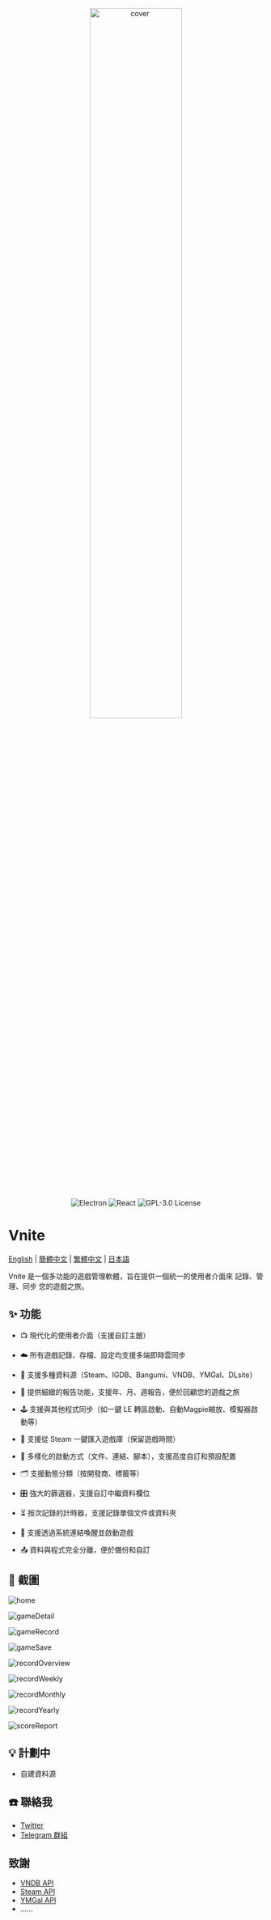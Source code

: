 <p align="center">
  <img src="https://img.timero.xyz/i/2024/12/09/67569c2a322be.png" alt="cover" width="60%">
</p>

<p align="center">
  <img src="https://img.shields.io/badge/Electron-47848F?style=for-the-badge&logo=electron&logoColor=white" alt="Electron">
  <img src="https://img.shields.io/badge/React-61DAFB?style=for-the-badge&logo=react&logoColor=black" alt="React">
  <img src="https://img.shields.io/badge/License-GPL%203.0-blue.svg?style=for-the-badge&logo=gnu&logoColor=white" alt="GPL-3.0 License">
</p>

# Vnite

[English](README.md) | [簡體中文](README.zh-CN.md) | [繁體中文](README.zh-TW.md) | [日本語](README.ja.md)

Vnite 是一個多功能的遊戲管理軟體，旨在提供一個統一的使用者介面來 記錄、管理、同步 您的遊戲之旅。

## ✨ 功能

- 📺 現代化的使用者介面（支援自訂主題）

- ☁️ 所有遊戲記錄、存檔、設定均支援多端即時雲同步

- 🔎 支援多種資料源（Steam、IGDB、Bangumi、VNDB、YMGal、DLsite）

- 📃 提供細緻的報告功能，支援年、月、週報告，便於回顧您的遊戲之旅

- 🕹️ 支援與其他程式同步（如一鍵 LE 轉區啟動、自動Magpie縮放、模擬器啟動等）

- 🔌 支援從 Steam 一鍵匯入遊戲庫（保留遊戲時間）

- 👾 多樣化的啟動方式（文件、連結、腳本），支援高度自訂和預設配置

- 🗂️ 支援動態分類（按開發商、標籤等）

- 🎛️ 強大的篩選器，支援自訂中繼資料欄位

- ⏳ 按次記錄的計時器，支援記錄單個文件或資料夾

- 🔗 支援透過系統連結喚醒並啟動遊戲

- 📤 資料與程式完全分離，便於備份和自訂

## 📸 截圖

![home](https://img.timero.xyz/i/2025/04/02/67ecefcab9ec7.webp)

![gameDetail](https://img.timero.xyz/i/2025/04/02/67ecefde5b5d8.webp)

![gameRecord](https://img.timero.xyz/i/2025/04/02/67eceff02f2d1.webp)

![gameSave](https://img.timero.xyz/i/2025/04/02/67ecf00a19afc.webp)

![recordOverview](https://img.timero.xyz/i/2025/04/02/67ecf018111f7.webp)

![recordWeekly](https://img.timero.xyz/i/2025/04/02/67ecf024f2aee.webp)

![recordMonthly](https://img.timero.xyz/i/2025/04/02/67ecf02fde090.webp)

![recordYearly](https://img.timero.xyz/i/2025/04/02/67ecf03a9e42b.webp)

![scoreReport](https://img.timero.xyz/i/2025/04/02/67ecf045b3382.webp)

## 💡 計劃中

- 自建資料源

## ☎️ 聯絡我

- [Twitter](https://x.com/ximu3_)
- [Telegram 群組](https://t.me/+d65-R_xRx1JlYWZh)

## 致謝

- [VNDB API](https://api.vndb.org/kana)
- [Steam API](https://partner.steamgames.com/doc/api)
- [YMGal API](https://www.ymgal.games/developer)
- ……
